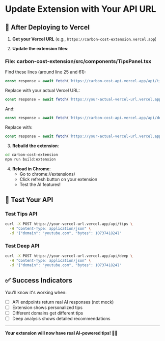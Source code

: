 # Update Extension with Your API URL

## 🔗 **After Deploying to Vercel**

1. **Get your Vercel URL** (e.g., `https://carbon-cost-extension.vercel.app`)

2. **Update the extension files**:

### **File: carbon-cost-extension/src/components/TipsPanel.tsx**

Find these lines (around line 25 and 61):
```typescript
const response = await fetch('https://carbon-cost-api.vercel.app/api/tips', {
```

Replace with your actual Vercel URL:
```typescript
const response = await fetch('https://your-actual-vercel-url.vercel.app/api/tips', {
```

And:
```typescript
const response = await fetch('https://carbon-cost-api.vercel.app/api/deep', {
```

Replace with:
```typescript
const response = await fetch('https://your-actual-vercel-url.vercel.app/api/deep', {
```

3. **Rebuild the extension**:
```bash
cd carbon-cost-extension
npm run build:extension
```

4. **Reload in Chrome**:
   - Go to chrome://extensions/
   - Click refresh button on your extension
   - Test the AI features!

## 🧪 **Test Your API**

### **Test Tips API**
```bash
curl -X POST https://your-vercel-url.vercel.app/api/tips \
  -H "Content-Type: application/json" \
  -d '{"domain": "youtube.com", "bytes": 1073741824}'
```

### **Test Deep API**
```bash
curl -X POST https://your-vercel-url.vercel.app/api/deep \
  -H "Content-Type: application/json" \
  -d '{"domain": "youtube.com", "bytes": 1073741824}'
```

## ✅ **Success Indicators**

You'll know it's working when:
- [ ] API endpoints return real AI responses (not mock)
- [ ] Extension shows personalized tips
- [ ] Different domains get different tips
- [ ] Deep analysis shows detailed recommendations

---

**Your extension will now have real AI-powered tips! 🤖✨**
